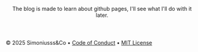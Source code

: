 <header>

The blog is made to learn about github pages, I'll see what I'll do with it later.

</header>

<footer>

&copy; 2025 Simoniusss&Co &bull; [Code of Conduct](https://www.contributor-covenant.org/version/2/1/code_of_conduct/code_of_conduct.md) &bull; [MIT License](https://gh.io/mit)

</footer>
